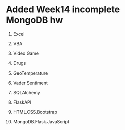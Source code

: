 # Added Week14 incomplete MongoDB hw

1. Excel

2. VBA

3. Video Game

4. Drugs

5. GeoTemperature

6. Vader Sentiment

7. SQLAlchemy

8. FlaskAPI

9. HTML.CSS.Bootstrap

10. MongoDB.Flask.JavaScript
